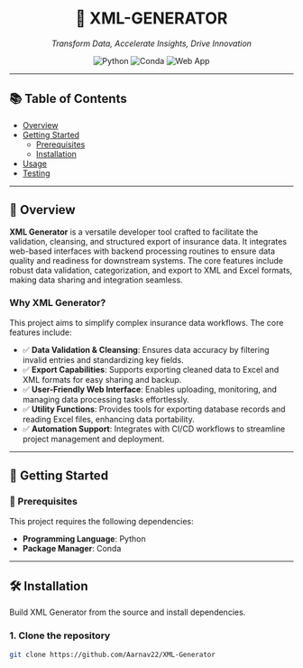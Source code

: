 <h1 align="center">📄 XML-GENERATOR</h1>
<p align="center"><em>Transform Data, Accelerate Insights, Drive Innovation</em></p>

<p align="center">
  <img src="https://img.shields.io/badge/Built%20With-Python-blue?style=flat-square" alt="Python">
  <img src="https://img.shields.io/badge/Environment-Conda-green?style=flat-square" alt="Conda">
  <img src="https://img.shields.io/badge/Interface-Web%20App-lightgrey?style=flat-square" alt="Web App">
</p>

---

## 📚 Table of Contents

- [Overview](#overview)  
- [Getting Started](#getting-started)  
  - [Prerequisites](#prerequisites)  
  - [Installation](#installation)  
- [Usage](#usage)  
- [Testing](#testing)

---

## 📌 Overview

**XML Generator** is a versatile developer tool crafted to facilitate the validation, cleansing, and structured export of insurance data. It integrates web-based interfaces with backend processing routines to ensure data quality and readiness for downstream systems. The core features include robust data validation, categorization, and export to XML and Excel formats, making data sharing and integration seamless.

### Why XML Generator?

This project aims to simplify complex insurance data workflows. The core features include:

- ✅ **Data Validation & Cleansing**: Ensures data accuracy by filtering invalid entries and standardizing key fields.  
- ✅ **Export Capabilities**: Supports exporting cleaned data to Excel and XML formats for easy sharing and backup.  
- ✅ **User-Friendly Web Interface**: Enables uploading, monitoring, and managing data processing tasks effortlessly.  
- ✅ **Utility Functions**: Provides tools for exporting database records and reading Excel files, enhancing data portability.  
- ✅ **Automation Support**: Integrates with CI/CD workflows to streamline project management and deployment.

---

## 🚀 Getting Started

### 🧰 Prerequisites

This project requires the following dependencies:

- **Programming Language**: Python  
- **Package Manager**: Conda

---

## 🛠 Installation

Build XML Generator from the source and install dependencies.

### 1. Clone the repository

```bash
git clone https://github.com/Aarnav22/XML-Generator
